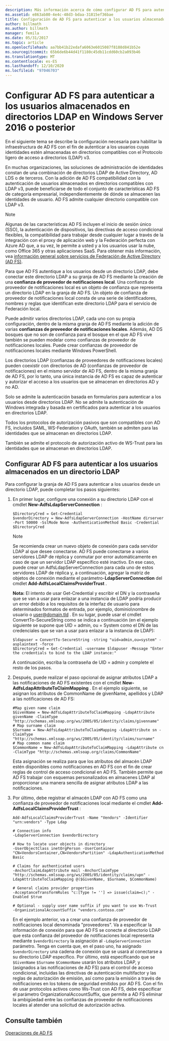 ```yaml
---
description: Más información acerca de cómo configurar AD FS para autenticar a los usuarios almacenados en directorios LDAP en Windows Server 2016 o posterior.
ms.assetid: e863ab80-4e4c-48d3-bdaa-31815ef36bae
title: Configuración de AD FS para autenticar a los usuarios almacenados en directorios LDAP
author: billmath
ms.author: billmath
manager: femila
ms.date: 05/31/2017
ms.topic: article
ms.openlocfilehash: aa7bb41b22edafa6063e6015087f8188d841b52e
ms.sourcegitcommit: 65b6de6b44d41f1180c45db11cdd60cb2a093b46
ms.translationtype: MT
ms.contentlocale: es-ES
ms.lasthandoff: 12/10/2020
ms.locfileid: "97046703"
---
```

# <a name="configure-ad-fs-to-authenticate-users-stored-in-ldap-directories-in-windows-server-2016-or-later"></a>Configurar AD FS para autenticar a los usuarios almacenados en directorios LDAP en Windows Server 2016 o posterior

En el siguiente tema se describe la configuración necesaria para habilitar la infraestructura de AD FS con el fin de autenticar a los usuarios cuyas identidades estén almacenadas en directorios compatibles con el Protocolo ligero de acceso a directorios (LDAP) v3.

En muchas organizaciones, las soluciones de administración de identidades constan de una combinación de directorios LDAP de Active Directory, AD LDS o de terceros. Con la adición de AD FS compatibilidad con la autenticación de usuarios almacenados en directorios compatibles con LDAP v3, puede beneficiarse de todo el conjunto de características AD FS de categoría empresarial, independientemente de dónde se almacenen las identidades de usuario. AD FS admite cualquier directorio compatible con LDAP v3.

> [!NOTE]
> Algunas de las características AD FS incluyen el inicio de sesión único (SSO), la autenticación de dispositivos, las directivas de acceso condicional flexibles, la compatibilidad para trabajar desde cualquier lugar a través de la integración con el proxy de aplicación web y la Federación perfecta con Azure AD que, a su vez, le permite a usted y a los usuarios usar la nube, como Office 365 y otras aplicaciones SaaS.  Para obtener más información, vea [información general sobre servicios de Federación de Active Directory (AD FS)](../ad-fs-overview.md).

Para que AD FS autentique a los usuarios desde un directorio LDAP, debe conectar este directorio LDAP a su granja de AD FS mediante la creación de una **confianza de proveedor de notificaciones local**.  Una confianza de proveedor de notificaciones local es un objeto de confianza que representa un directorio LDAP en la granja de AD FS. Un objeto de confianza de proveedor de notificaciones local consta de una serie de identificadores, nombres y reglas que identifican este directorio LDAP para el servicio de Federación local.

Puede admitir varios directorios LDAP, cada uno con su propia configuración, dentro de la misma granja de AD FS mediante la adición de varias **confianzas de proveedor de notificaciones locales**. Además, AD DS bosques que no son de confianza para el bosque en el que AD FS vive también se pueden modelar como confianzas de proveedor de notificaciones locales. Puede crear confianzas de proveedor de notificaciones locales mediante Windows PowerShell.

Los directorios LDAP (confianzas de proveedores de notificaciones locales) pueden coexistir con directorios de AD (confianzas de proveedor de notificaciones) en el mismo servidor de AD FS, dentro de la misma granja de AD FS, por lo tanto, una única instancia de AD FS es capaz de autenticar y autorizar el acceso a los usuarios que se almacenan en directorios AD y no AD.

Solo se admite la autenticación basada en formularios para autenticar a los usuarios desde directorios LDAP. No se admite la autenticación de Windows integrada y basada en certificados para autenticar a los usuarios en directorios LDAP.

Todos los protocolos de autorización pasivos que son compatibles con AD FS, incluidos SAML, WS-Federation y OAuth, también se admiten para las identidades que se almacenan en directorios LDAP.

También se admite el protocolo de autorización activo de WS-Trust para las identidades que se almacenan en directorios LDAP.

## <a name="configure-ad-fs-to-authenticate-users-stored-in-an-ldap-directory"></a>Configurar AD FS para autenticar a los usuarios almacenados en un directorio LDAP
Para configurar la granja de AD FS para autenticar a los usuarios desde un directorio LDAP, puede completar los pasos siguientes:

1. En primer lugar, configure una conexión a su directorio LDAP con el cmdlet **New-AdfsLdapServerConnection** :

   ```
   $DirectoryCred = Get-Credential
   $vendorDirectory = New-AdfsLdapServerConnection -HostName dirserver -Port 50000 -SslMode None -AuthenticationMethod Basic -Credential $DirectoryCred
   ```

   > [!NOTE]
   > Se recomienda crear un nuevo objeto de conexión para cada servidor LDAP al que desee conectarse. AD FS puede conectarse a varios servidores LDAP de réplica y conmutar por error automáticamente en caso de que un servidor LDAP específico esté inactivo. En ese caso, puede crear un AdfsLdapServerConnection para cada uno de estos servidores LDAP de réplica y, a continuación, agregar la matriz de objetos de conexión mediante el parámetro-**LdapServerConnection** del cmdlet **Add-AdfsLocalClaimsProviderTrust** .

   **Nota:** El intento de usar Get-Credential y escribir el DN y la contraseña que se van a usar para enlazar a una instancia de LDAP podría producir un error debido a los requisitos de la interfaz de usuario para determinados formatos de entrada, por ejemplo, dominio\nombre de usuario o user@domain.tld . En su lugar, puede usar el cmdlet ConvertTo-SecureString como se indica a continuación (en el ejemplo siguiente se supone que UID = admin, ou = System como el DN de las credenciales que se van a usar para enlazar a la instancia de LDAP):

   ```
   $ldapuser = ConvertTo-SecureString -string "uid=admin,ou=system" -asplaintext -force
   $DirectoryCred = Get-Credential -username $ldapuser -Message "Enter the credentials to bind to the LDAP instance:"
   ```

   A continuación, escriba la contraseña de UID = admin y complete el resto de los pasos.

2. Después, puede realizar el paso opcional de asignar atributos LDAP a las notificaciones de AD FS existentes con el cmdlet **New-AdfsLdapAttributeToClaimMapping** . En el ejemplo siguiente, se asignan los atributos de CommonName de givenName, apellidos y LDAP a las notificaciones de AD FS:

   ```
   #Map given name claim
   $GivenName = New-AdfsLdapAttributeToClaimMapping -LdapAttribute givenName -ClaimType "http://schemas.xmlsoap.org/ws/2005/05/identity/claims/givenname"
   # Map surname claim
   $Surname = New-AdfsLdapAttributeToClaimMapping -LdapAttribute sn -ClaimType "http://schemas.xmlsoap.org/ws/2005/05/identity/claims/surname"
   # Map common name claim
   $CommonName = New-AdfsLdapAttributeToClaimMapping -LdapAttribute cn -ClaimType "http://schemas.xmlsoap.org/claims/CommonName"
   ```

   Esta asignación se realiza para que los atributos del almacén LDAP estén disponibles como notificaciones en AD FS con el fin de crear reglas de control de acceso condicional en AD FS. También permite que AD FS trabajar con esquemas personalizados en almacenes LDAP al proporcionar una manera sencilla de asignar atributos LDAP a las notificaciones.

3. Por último, debe registrar el almacén LDAP con AD FS como una confianza de proveedor de notificaciones local mediante el cmdlet **Add-AdfsLocalClaimsProviderTrust** :

   ```
   Add-AdfsLocalClaimsProviderTrust -Name "Vendors" -Identifier "urn:vendors" -Type Ldap

   # Connection info
   -LdapServerConnection $vendorDirectory

   # How to locate user objects in directory
   -UserObjectClass inetOrgPerson -UserContainer "CN=VendorsContainer,CN=VendorsPartition" -LdapAuthenticationMethod Basic

   # Claims for authenticated users
   -AnchorClaimLdapAttribute mail -AnchorClaimType "http://schemas.xmlsoap.org/ws/2005/05/identity/claims/upn" -LdapAttributeToClaimMapping @($GivenName, $Surname, $CommonName)

   # General claims provider properties
   -AcceptanceTransformRules "c:[Type != ''] => issue(claim=c);" -Enabled $true

   # Optional - supply user name suffix if you want to use Ws-Trust
   -OrganizationalAccountSuffix "vendors.contoso.com"
   ```

   En el ejemplo anterior, va a crear una confianza de proveedor de notificaciones local denominada "proveedores". Va a especificar la información de conexión para que AD FS se conecte al directorio LDAP que esta confianza del proveedor de notificaciones local representa mediante `$vendorDirectory` la asignación al `-LdapServerConnection` parámetro. Tenga en cuenta que, en el paso uno, ha asignado `$vendorDirectory` una cadena de conexión que se usará al conectarse a su directorio LDAP específico. Por último, está especificando que se `$GivenName` `$Surname` `$CommonName` usarán los atributos LDAP, y (asignados a las notificaciones de AD FS) para el control de acceso condicional, incluidas las directivas de autenticación multifactor y las reglas de autorización de emisión, así como para la emisión a través de notificaciones en los tokens de seguridad emitidos por AD FS. Con el fin de usar protocolos activos como Ws-Trust con AD FS, debe especificar el parámetro OrganizationalAccountSuffix, que permite a AD FS eliminar la ambigüedad entre las confianzas de proveedor de notificaciones locales al atender una solicitud de autorización activa.

## <a name="see-also"></a>Consulte también
[Operaciones de AD FS](../ad-fs-operations.md)
